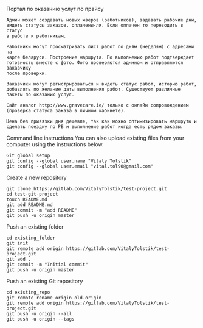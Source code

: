 Портал   по оказанию услуг по прайсу

    Админ может создавать новых юзеров (работников), задавать рабочие дни,
    видеть статусы заказов, оплачены-ли. Если оплачен то переводить в статус
    в работе к работникам. 

    Работники могут просматривать лист работ по дням (неделям) с адресами на
    карте беларуси. Построение маршрута. По выполнению работ подтверждает 
    готовность вместе с фото. Фото проверяются админом и отправляются заказчику
    после проверки.

    Заказчики могут регистрироваться и видеть статус работ, историю работ,
    добавлять по желанию даты выполнения работ. Существуют различные
    пакеты по оказанию услуг.

    Сайт аналог http://www.gravecare.ie/ только с онлайн сопровождением 
    (проверка статуса заказа в личном кабинете). 

    Цена без привязки дня дешевле, так как можно оптимизировать маршруты и 
    сделать поездку по РБ и выполнение работ когда есть рядом заказы.

Command line instructions
You can also upload existing files from your computer using the instructions below.
    
    Git global setup
    git config --global user.name "Vitaly Tolstik"
    git config --global user.email "vital.tol90@gmail.com"

Create a new repository
    
    git clone https://gitlab.com/VitalyTolstik/test-project.git
    cd test-git-project
    touch README.md
    git add README.md
    git commit -m "add README"
    git push -u origin master

Push an existing folder
    
    cd existing_folder
    git init
    git remote add origin https://gitlab.com/VitalyTolstik/test-project.git
    git add .
    git commit -m "Initial commit"
    git push -u origin master

Push an existing Git repository
    
    cd existing_repo
    git remote rename origin old-origin
    git remote add origin https://gitlab.com/VitalyTolstik/test-project.git
    git push -u origin --all
    git push -u origin --tags
